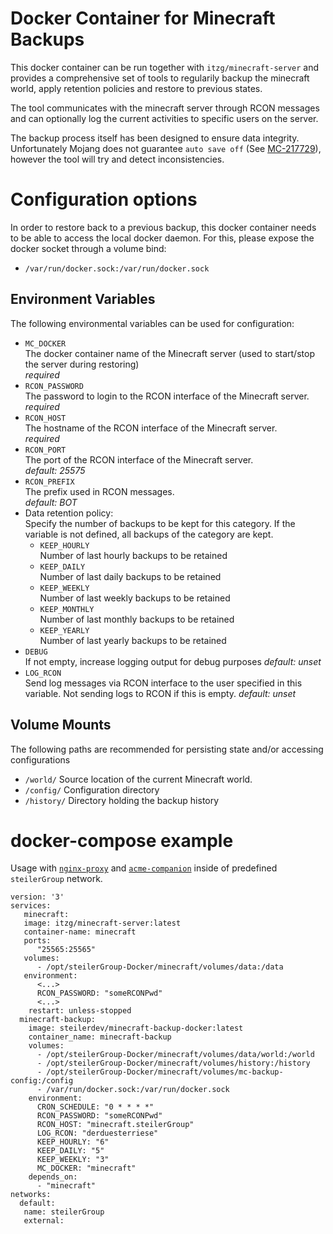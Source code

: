 # Docker Container for Minecraft Backups
This docker container can be run together with `itzg/minecraft-server` and provides a comprehensive set of tools to regularily backup the minecraft world, apply retention policies and restore to previous states.

The tool communicates with the minecraft server through RCON messages and can optionally log the current activities to specific users on the server.

The backup process itself has been designed to ensure data integrity. Unfortunately Mojang does not guarantee `auto save off` (See [MC-217729](https://bugs.mojang.com/browse/MC-217729)), however the tool will try and detect inconsistencies.

# Configuration options
In order to restore back to a previous backup, this docker container needs to be able to access the local docker daemon. For this, please expose the docker socket through a volume bind:
 - `/var/run/docker.sock:/var/run/docker.sock`

## Environment Variables
The following environmental variables can be used for configuration:

 - `MC_DOCKER`  
    The docker container name of the Minecraft server (used to start/stop the server during restoring)  
    *required*
 - `RCON_PASSWORD`  
    The password to login to the RCON interface of the Minecraft server.  
    *required*
 - `RCON_HOST`  
    The hostname of the RCON interface of the Minecraft server.  
    *required*
 - `RCON_PORT`  
    The port of the RCON interface of the Minecraft server.  
    *default: 25575*
 - `RCON_PREFIX`  
    The prefix used in RCON messages.  
    *default: BOT*
 - Data retention policy:  
   Specify the number of backups to be kept for this category. If the variable is not defined, all backups of the category are kept.
   - `KEEP_HOURLY`  
      Number of last hourly backups to be retained
   - `KEEP_DAILY`  
      Number of last daily backups to be retained
   - `KEEP_WEEKLY`  
      Number of last weekly backups to be retained
   - `KEEP_MONTHLY`  
      Number of last monthly backups to be retained
   - `KEEP_YEARLY`  
      Number of last yearly backups to be retained
 - `DEBUG`  
    If not empty, increase logging output for debug purposes
    *default: unset*
 - `LOG_RCON`  
    Send log messages via RCON interface to the user specified in this variable. Not sending logs to RCON if this is empty.
    *default: unset*

## Volume Mounts
The following paths are recommended for persisting state and/or accessing configurations

 - `/world/` 
    Source location of the current Minecraft world.
 - `/config/`
    Configuration directory
 - `/history/`
    Directory holding the backup history

# docker-compose example
Usage with [`nginx-proxy`](https://github.com/nginx-proxy/nginx-proxy) and [`acme-companion`](https://github.com/nginx-proxy/acme-companion) inside of predefined `steilerGroup` network.

```
version: '3'
services:
   minecraft:
   image: itzg/minecraft-server:latest
   container-name: minecraft
   ports:
      "25565:25565"
   volumes:
      - /opt/steilerGroup-Docker/minecraft/volumes/data:/data
   environment:
      <...>
      RCON_PASSWORD: "someRCONPwd" 
      <...>
    restart: unless-stopped
  minecraft-backup:
    image: steilerdev/minecraft-backup-docker:latest
    container_name: minecraft-backup
    volumes:
      - /opt/steilerGroup-Docker/minecraft/volumes/data/world:/world
      - /opt/steilerGroup-Docker/minecraft/volumes/history:/history
      - /opt/steilerGroup-Docker/minecraft/volumes/mc-backup-config:/config
      - /var/run/docker.sock:/var/run/docker.sock
    environment:
      CRON_SCHEDULE: "0 * * * *"
      RCON_PASSWORD: "someRCONPwd"
      RCON_HOST: "minecraft.steilerGroup"
      LOG_RCON: "derduesterriese"
      KEEP_HOURLY: "6"
      KEEP_DAILY: "5"
      KEEP_WEEKLY: "3"
      MC_DOCKER: "minecraft"
    depends_on:
      - "minecraft" 
networks:
  default:
   name: steilerGroup
   external:
```